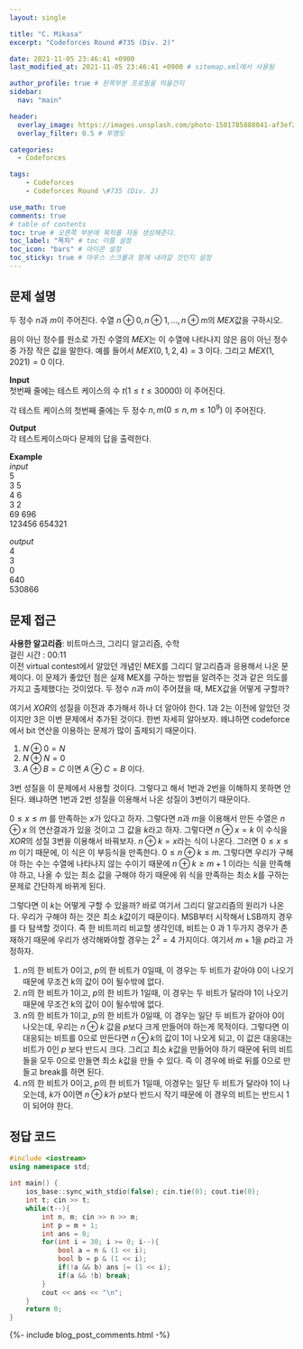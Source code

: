 ```yaml
---
layout: single

title: "C. Mikasa"
excerpt: "Codeforces Round #735 (Div. 2)"

date: 2021-11-05 23:46:41 +0900
last_modified_at: 2021-11-05 23:46:41 +0900 # sitemap.xml에서 사용됨

author_profile: true # 왼쪽부분 프로필을 띄울건지
sidebar:
  nav: "main"

header:
  overlay_image: https://images.unsplash.com/photo-1501785888041-af3ef285b470?ixlib=rb-1.2.1&ixid=eyJhcHBfaWQiOjEyMDd9&auto=format&fit=crop&w=1350&q=80
  overlay_filter: 0.5 # 투명도

categories: 
  - Codeforces

tags: 
    - Codeforces
    - Codeforces Round \#735 (Div. 2)

use_math: true
comments: true
# table of contents
toc: true # 오른쪽 부분에 목차를 자동 생성해준다.
toc_label: "목차" # toc 이름 설정
toc_icon: "bars" # 아이콘 설정
toc_sticky: true # 마우스 스크롤과 함께 내려갈 것인지 설정
---  
```



## 문제 설명  
두 정수 $n$과 $m$이 주어진다. 수열 $n \oplus 0, n \oplus 1, ..., n \oplus m$의 $MEX$값을 구하시오.  

음이 아닌 정수를 원소로 가진 수열의 $MEX$는 이 수열에 나타나지 않은 음이 아닌 정수중 가장 작은 값을 말한다. 예를 들어서 $MEX(0, 1, 2, 4) = 3$ 이다. 그리고 $MEX(1, 2021) = 0$ 이다.  


__Input__  
첫번째 줄에는 테스트 케이스의 수 $t (1 \le t \le 30000)$ 이 주어진다.  

각 테스트 케이스의 첫번째 줄에는 두 정수 $n, m (0 \le n, m \le 10^9)$ 이 주어진다.


__Output__  
각 테스트케이스마다 문제의 답을 출력한다.  

__Example__  
_input_  
5  
3 5  
4 6  
3 2  
69 696  
123456 654321   

 
_output_  
4  
3  
0  
640  
530866  
  
  

## 문제 접근
__사용한 알고리즘__: 비트마스크, 그리디 알고리즘, 수학  
걸린 시간 : 00:11    
이전 virtual contest에서 알았던 개념인 MEX를 그리디 알고리즘과 응용해서 나온 문제이다. 이 문제가 좋았던 점은 실제 MEX를 구하는 방법을 알려주는 것과 같은 의도를 가지고 출제했다는 것이었다. 두 정수 $n$과 $m$이 주어졌을 때, MEX값을 어떻게 구할까?  

여기서 $XOR$의 성질을 이전과 추가해서 하나 더 알아야 한다. 1과 2는 이전에 알았던 것이지만 3은 이번 문제에서 추가된 것이다. 한번 자세히 알아보자. 왜냐하면 codeforce에서 bit 연산을 이용하는 문제가 많이 출제되기 때문이다.  
1. $N \oplus 0 = N$
2. $N \oplus N = 0$
3. $A \oplus B = C$ 이면 $A \oplus C = B$ 이다.  

3번 성질을 이 문제에서 사용할 것이다. 그렇다고 해서 1번과 2번을 이해하지 못하면 안된다. 왜냐하면 1번과 2번 성질을 이용해서 나온 성질이 3번이기 때문이다.  

$0 \le x \le m$ 를 만족하는 $x$가 있다고 하자. 그렇다면 $n$과 $m$을 이용해서 만든 수열은 $n \oplus x$ 의 연산결과가 있을 것이고 그 값을 $k$라고 하자. 그렇다면 $n \oplus x = k$ 이 수식을 $XOR$의 성질 3번을 이용해서 바꿔보자. $n \oplus k = x$라는 식이 나온다. 그러면 $0 \le x \le m$ 이기 때문에, 이 식은 이 부등식을 만족한다. $0 \le n \oplus k \le m$. 그렇다면 우리가 구해야 하는 수는 수열에 나타나지 않는 수이기 때문에 $n \oplus k \ge m + 1$ 이라는 식을 만족해야 하고, 나올 수 있는 최소 값을 구해야 하기 때문에 위 식을 만족하는 최소 $k$를 구하는 문제로 간단하게 바뀌게 된다.  

그렇다면 이 $k$는 어떻게 구할 수 있을까? 바로 여기서 그리디 알고리즘의 원리가 나온다. 우리가 구해야 하는 것은 최소 $k$값이기 때문이다. MSB부터 시작해서 LSB까지 경우를 다 탐색할 것이다. 즉 한 비트끼리 비교할 생각인데, 비트는 $0$ 과 $1$ 두가지 경우가 존재하기 때문에 우리가 생각해봐야할 경우는 $2^2 = 4$ 가지이다. 여기서 $m + 1$을 $p$라고 가정하자.
1. $n$의 한 비트가 0이고, $p$의 한 비트가 0일때, 이 경우는 두 비트가 같아야 0이 나오기 때문에 무조건 k의 값이 0이 될수밖에 없다.  
2. $n$의 한 비트가 1이고, $p$의 한 비트가 1일때, 이 경우는 두 비트가 달라야 1이 나오기 때문에 무조건 k의 값이 0이 될수밖에 없다. 
3. $n$의 한 비트가 1이고, $p$의 한 비트가 0일때, 이 경우는 일단 두 비트가 같아야 0이 나오는데, 우리는 $n \oplus k$ 값을 $p$보다 크게 만들어야 하는게 목적이다. 그렇다면 이 대응되는 비트를 0으로 만든다면 $n \oplus k$의 값이 1이 나오게 되고, 이 값은 대응대는 비트가 0인 $p$ 보다 반드시 크다. 그리고 최소 $k$값을 만들어야 하기 때문에 뒤의 비트들을 모두 0으로 만들면 최소 $k$값을 만들 수 있다. 즉 이 경우에 바로 뒤를 0으로 만들고 break를 하면 된다.
4. $n$의 한 비트가 0이고, $p$의 한 비트가 1일때, 이경우는 일단 두 비트가 달라야 1이 나오는데, $k$가 0이면 $n \oplus k$가 $p$보다 반드시 작기 때문에 이 경우의 비트는 반드시 1이 되어야 한다.



## 정답 코드  
```cpp
#include <iostream>
using namespace std;
 
int main() {
    ios_base::sync_with_stdio(false); cin.tie(0); cout.tie(0);
	int t; cin >> t;
	while(t--){
	    int n, m; cin >> n >> m;
	    int p = m + 1;
	    int ans = 0;
	    for(int i = 30; i >= 0; i--){
	        bool a = n & (1 << i);
	        bool b = p & (1 << i);
	        if(!a && b) ans |= (1 << i);
	        if(a && !b) break;
	    }
	    cout << ans << "\n";
	}
	return 0;
}
```  
{%- include blog_post_comments.html -%}
